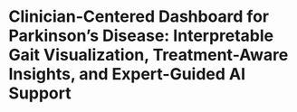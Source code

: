 # Clinician-Centered Dashboard for Parkinson’s Disease: Interpretable Gait Visualization, Treatment-Aware Insights, and Expert-Guided AI Support


 
